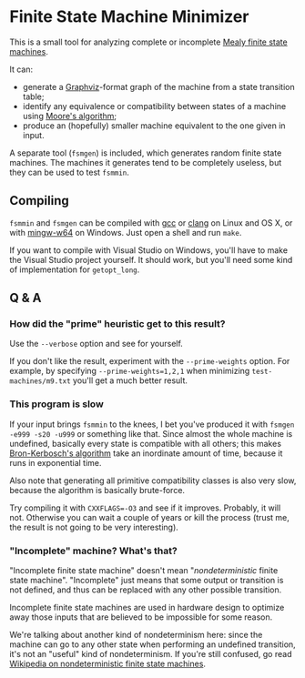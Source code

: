 # Finite State Machine Minimizer

This is a small tool for analyzing complete or incomplete [Mealy finite state 
machines](https://en.wikipedia.org/wiki/Finite-state_machine).

It can:

 - generate a [Graphviz](http://www.graphviz.org)-format graph of the machine
   from a state transition table;
 - identify any equivalence or compatibility between states of a machine using
   [Moore's algorithm](https://en.wikipedia.org/wiki/Moore_reduction_procedure);
 - produce an (hopefully) smaller machine equivalent to the one given in
   input.
   
A separate tool (`fsmgen`) is included, which generates random finite state
machines. The machines it generates tend to be completely useless, but they
can be used to test `fsmmin`.

## Compiling

`fsmmin` and `fsmgen` can be compiled with [gcc](https://gcc.gnu.org/) or 
[clang](http://clang.llvm.org/) on Linux and OS X, or with 
[mingw-w64](http://mingw-w64.org/doku.php) on Windows. Just open a shell
and run `make`.

If you want to compile with Visual Studio on Windows, you'll have to make
the Visual Studio project yourself. It should work, but you'll need some
kind of implementation for `getopt_long`.

## Q & A

### How did the "prime" heuristic get to this result?

Use the `--verbose` option and see for yourself.

If you don't like the result, experiment with the `--prime-weights` option. For
example, by specifying `--prime-weights=1,2,1` when minimizing 
`test-machines/m9.txt` you'll get a much better result.

### This program is slow

If your input brings `fsmmin` to the knees, I bet you've produced it with
`fsmgen -e999 -s20 -u999` or something like that. Since almost the whole
machine is undefined, basically every state is compatible with all others;
this makes [Bron-Kerbosch's 
algorithm](https://en.wikipedia.org/wiki/Bron–Kerbosch_algorithm) take an
inordinate amount of time, because it runs in exponential time.

Also note that generating all primitive compatibility classes is also very
slow, because the algorithm is basically brute-force.

Try compiling it with `CXXFLAGS=-O3` and see if it improves. Probably, 
it will not. Otherwise you can wait a couple of years or kill the process
(trust me, the result is not going to be very interesting).

### "Incomplete" machine? What's that?

"Incomplete finite state machine" doesn't mean "*nondeterministic* finite 
state machine". "Incomplete" just means that some output or transition is not 
defined, and thus can be replaced with any other possible transition.

Incomplete finite state machines are used in hardware design to optimize away
those inputs that are believed to be impossible for some reason.

We're talking about another kind of nondeterminism here: since the machine
can go to any other state when performing an undefined transition, it's not
an "useful" kind of nondeterminism. If you're still confused, go read
[Wikipedia on nondeterministic finite state 
machines](https://en.wikipedia.org/wiki/Nondeterministic_finite_automaton).

